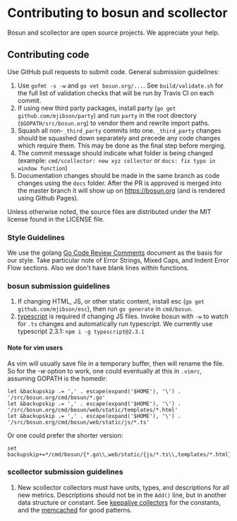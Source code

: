 # Contributing to bosun and scollector

Bosun and scollector are open source projects. We appreciate your help.

## Contributing code 

Use GitHub pull requests to submit code. General submission guidelines:

1. Use `gofmt -s -w` and `go vet bosun.org/...`. See `build/validate.sh` for the full list of validation checks that will be run by Travis CI on each commit.
1. If using new third party packages, install party (`go get github.com/mjibson/party`) and run `party` in the root directory (`$GOPATH/src/bosun.org`) to vendor them and rewrite import paths.
1. Squash all non-`_third_party` commits into one. `_third_party` changes should be squashed down separately and precede any code changes which require them. This may be done as the final step before merging.
1. The commit message should indicate what folder is being changed (example: `cmd/scollector: new xyz collector` or `docs: fix typo in window function`)
1. Documentation changes should be made in the same branch as code changes using the `docs` folder. After the PR is approved is merged into the master branch it will show up on https://bosun.org (and is rendered using Github Pages).  

Unless otherwise noted, the source files are distributed under the MIT license found in the LICENSE file.

### Style Guidelines

We use the golang [Go Code Review Comments](https://github.com/golang/go/wiki/CodeReviewComments) document as the basis for our style. Take particular note of Error Strings, Mixed Caps, and Indent Error Flow sections. Also we don't have blank lines within functions.

### bosun submission guidelines

1. If changing HTML, JS, or other static content, install esc (`go get github.com/mjibson/esc`), then run `go generate` in `cmd/bosun`.
1. [typescript](https://www.npmjs.com/package/typescript) is required if changing JS files. Invoke bosun with `-w` to watch for `.ts` changes and automatically run typescript. We currently use typescript 2.3.1: `npm i -g typescript@2.3.1`

#### Note for vim users

As vim will usually save file in a temporary buffer, then will rename the file. 
So for the *-w* option to work, one could eventually at this in
`.vimrc`, assuming GOPATH is the homedir:

```
let &backupskip .= ',' . escape(expand('$HOME'), '\') . '/src/bosun.org/cmd/bosun/*.go'
let &backupskip .= ',' . escape(expand('$HOME'), '\') . '/src/bosun.org/cmd/bosun/web/static/templates/*.html'
let &backupskip .= ',' . escape(expand('$HOME'), '\') . '/src/bosun.org/cmd/bosun/web/static/js/*.ts'
```

Or one could prefer the shorter version:

```
set backupskip+=*/cmd/bosun/{*.go\\,web/static/{js/*.ts\\,templates/*.html}}
```

### scollector submission guidelines

1. New scollector collectors must have units, types, and descriptions for all new metrics. Descriptions should not be in the `Add()` line, but in another data structure or constant. See [keepalive collectors](https://github.com/bosun-monitor/bosun/blob/master/cmd/scollector/collectors/keepalived_linux.go) for the constants, and the [memcached](https://github.com/bosun-monitor/bosun/blob/master/cmd/scollector/collectors/memcached_unix.go) for good patterns.
